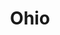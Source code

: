 ---
title: "Ohio"
hashtag: ohio
borders:
  - Kentucky
  - Indiana
  - Lake Erie
  - Michigan
  - Pennsylvania
  - West Virginia
cities:
  - Cincinnati
  - Dayton
  - Kettering
subdivision-of:
  - United States
tags:
  - State
  - United States
---
